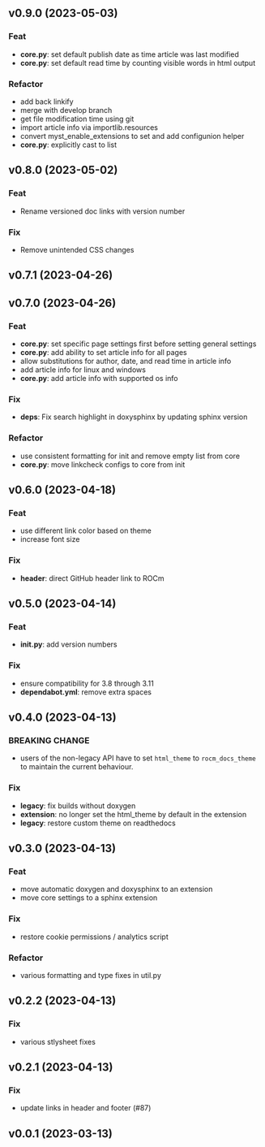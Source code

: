 ## v0.9.0 (2023-05-03)

### Feat

- **core.py**: set default publish date as time article was last modified
- **core.py**: set default read time by counting visible words in html output

### Refactor

- add back linkify
- merge with develop branch
- get file modification time using git
- import article info via importlib.resources
- convert myst_enable_extensions to set and add configunion helper
- **core.py**: explicitly cast to list

## v0.8.0 (2023-05-02)

### Feat

- Rename versioned doc links with version number

### Fix

- Remove unintended CSS changes

## v0.7.1 (2023-04-26)

## v0.7.0 (2023-04-26)

### Feat

- **core.py**: set specific page settings first before setting general settings
- **core.py**: add ability to set article info for all pages
- allow substitutions for author, date, and read time in article info
- add article info for linux and windows
- **core.py**: add article info with supported os info

### Fix

- **deps**: Fix search highlight in doxysphinx by updating sphinx version

### Refactor

- use consistent formatting for init and remove empty list from core
- **core.py**: move linkcheck configs to core from init

## v0.6.0 (2023-04-18)

### Feat

- use different link color based on theme
- increase font size

### Fix

- **header**: direct GitHub header link to ROCm

## v0.5.0 (2023-04-14)

### Feat

- **__init__.py**: add version numbers

### Fix

- ensure compatibility for 3.8 through 3.11
- **dependabot.yml**: remove extra spaces

## v0.4.0 (2023-04-13)

### BREAKING CHANGE

- users of the non-legacy API have to set `html_theme` to `rocm_docs_theme` to maintain the current behaviour.

### Fix

- **legacy**: fix builds without doxygen
- **extension**: no longer set the html_theme by default in the extension
- **legacy**: restore custom theme on readthedocs

## v0.3.0 (2023-04-13)

### Feat

- move automatic doxygen and doxysphinx to an extension
- move core settings to a sphinx extension

### Fix

- restore cookie permissions / analytics script

### Refactor

- various formatting and type fixes in util.py

## v0.2.2 (2023-04-13)

### Fix

- various stlysheet fixes

## v0.2.1 (2023-04-13)

### Fix

- update links in header and footer (#87)

## v0.0.1 (2023-03-13)
